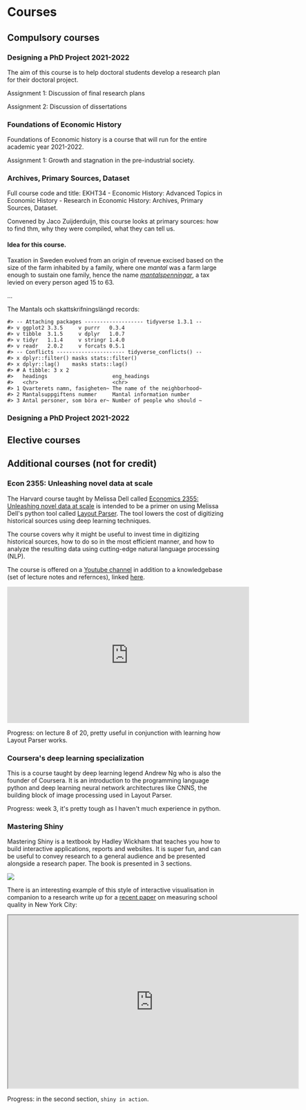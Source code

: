 # Courses

## Compulsory courses

### Designing a PhD Project 2021-2022

The aim of this course is to help doctoral students develop a research plan for their doctoral project.

Assignment 1: Discussion of final research plans

Assignment 2: Discussion of dissertations

### Foundations of Economic History

Foundations of Economic history is a course that will run for the entire academic year 2021-2022.

Assignment 1: Growth and stagnation in the pre-industrial society.

### Archives, Primary Sources, Dataset

Full course code and title: EKHT34 - Economic History: Advanced Topics in Economic History - Research in Economic History: Archives, Primary Sources, Dataset.

Convened by Jaco Zuijderduijn, this course looks at primary sources: how to find thm, why they were compiled, what they can tell us.

#### Idea for this course.

Taxation in Sweden evolved from an origin of revenue excised based on the size of the farm inhabited by a family, where one *mantal* was a farm large enough to sustain one family, hence the name [*mantalspenningar*](https://www.familysearch.org/wiki/en/Swedish_Mantalsl%C3%A4ngd), a tax levied on every person aged 15 to 63. 

...

The Mantals och skattskrifningslängd records:


```
#> -- Attaching packages ------------------- tidyverse 1.3.1 --
#> v ggplot2 3.3.5     v purrr   0.3.4
#> v tibble  3.1.5     v dplyr   1.0.7
#> v tidyr   1.1.4     v stringr 1.4.0
#> v readr   2.0.2     v forcats 0.5.1
#> -- Conflicts ---------------------- tidyverse_conflicts() --
#> x dplyr::filter() masks stats::filter()
#> x dplyr::lag()    masks stats::lag()
#> # A tibble: 3 x 2
#>   headings                     eng_headings                 
#>   <chr>                        <chr>                        
#> 1 Qvarterets namn, fasigheten~ The name of the neighborhood~
#> 2 Mantalsuppgiftens nummer     Mantal information number    
#> 3 Antal personer, som böra er~ Number of people who should ~
```


### Designing a PhD Project 2021-2022

## Elective courses

## Additional courses (not for credit)

### Econ 2355: Unleashing novel data at scale

The Harvard course taught by Melissa Dell called [Economics 2355: Unleashing novel data at scale](https://dell-research-harvard.github.io/teaching/economics-2355) is intended to be a primer on using Melissa Dell's python tool called [Layout Parser](https://layout-parser.github.io/). The tool lowers the cost of digitizing historical sources using deep learning techniques. 

The course covers why it might be useful to invest time in digitizing historical sources, how to do so in the most efficient manner, and how to analyze the resulting data using cutting-edge natural language processing (NLP).

The course is offered on a [Youtube channel](https://www.youtube.com/watch?v=9fAjz0d2G4U&list=PLGTgQIsun7udZFo20jeJ4gq-T8Sq6b5bU&ab_channel=MelissaDell) in addition to a knowledgebase (set of lecture notes and refernces), linked [here](https://dell-research-harvard.github.io/teaching/economics-2355).

<iframe width="560" height="315" src="https://www.youtube.com/embed/9fAjz0d2G4U" title="YouTube video player" frameborder="0" allow="accelerometer; autoplay; clipboard-write; encrypted-media; gyroscope; picture-in-picture" allowfullscreen></iframe>

Progress: on lecture 8 of 20, pretty useful in conjunction with learning how Layout Parser works.

### Coursera's deep learning specialization

This is a course taught by deep learning legend Andrew Ng who is also the founder of Coursera. It is an introduction to the programming language python and deep learning neural network architectures like CNNS, the building block of image processing used in Layout Parser.

Progress: week 3, it's pretty tough as I haven't much experience in python.

### Mastering Shiny

Mastering Shiny is a textbook by Hadley Wickham that teaches you how to build interactive applications, reports and websites. It is super fun, and can be useful to convey research to a general audience and be presented alongside a research paper. The book is presented in 3 sections.

![](https://mastering-shiny.org/)<!-- -->

There is an interesting example of this style of interactive visualisation in companion to a research write up for a [recent paper](https://blueprintlabs.mit.edu/research/using-admissions-lotteries-to-validate-and-improve-school-quality-measures/) on measuring school quality in New York City:

<iframe src="https://public.tableau.com/shared/9R9MBP4C8?:display_count=y&amp;:origin=viz_share_link&amp;:embed=y" width="672" height="400px" data-external="1"></iframe>

Progress: in the second section, `shiny in action`.
